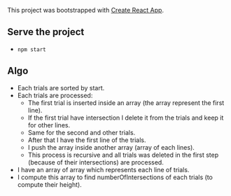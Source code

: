 This project was bootstrapped with [Create React App](https://github.com/facebook/create-react-app).

## Serve the project

- `npm start`

## Algo

- Each trials are sorted by start.
- Each trials are processed:
  - The first trial is inserted inside an array (the array represent the first line).
  - If the first trial have intersection I delete it from the trials and keep it for other lines.
  - Same for the second and other trials.
  - After that I have the first line of the trials.
  - I push the array inside another array (array of each lines).
  - This process is recursive and all trials was deleted in the first step (because of their intersections) are processed.
- I have an array of array which represents each line of trials.
- I compute this array to find numberOfIntersections of each trials (to compute their height).
